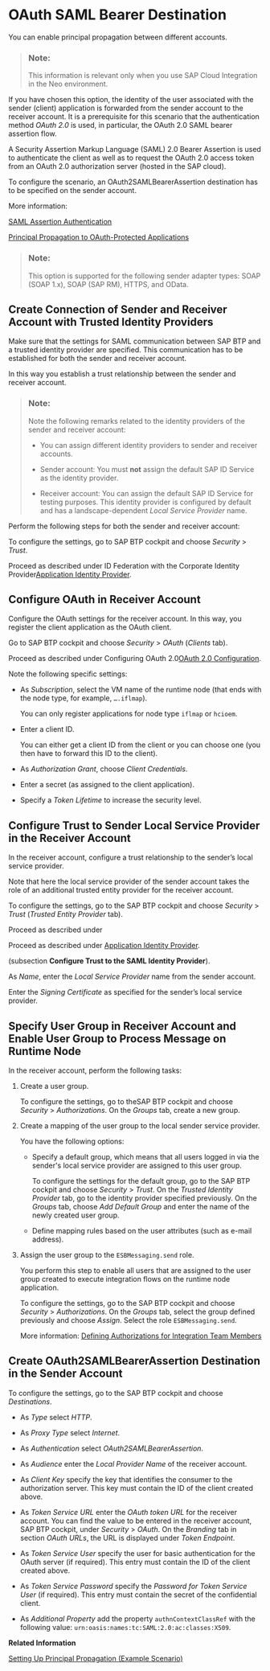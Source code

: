 <!-- loiof93122629816412c911f827a5eb62e5e -->

# OAuth SAML Bearer Destination

You can enable principal propagation between different accounts.

> ### Note:  
> This information is relevant only when you use SAP Cloud Integration in the Neo environment.

If you have chosen this option, the identity of the user associated with the sender \(client\) application is forwarded from the sender account to the receiver account. It is a prerequisite for this scenario that the authentication method *OAuth 2.0* is used, in particular, the OAuth 2.0 SAML bearer assertion flow.

A Security Assertion Markup Language \(SAML\) 2.0 Bearer Assertion is used to authenticate the client as well as to request the OAuth 2.0 access token from an OAuth 2.0 authorization server \(hosted in the SAP cloud\).

To configure the scenario, an OAuth2SAMLBearerAssertion destination has to be specified on the sender account.

More information:

[SAML Assertion Authentication](https://help.sap.com/docs/connectivity/sap-btp-connectivity-cf/saml-assertion-authentication?state=DRAFT&q=assertion%20authentication)

[Principal Propagation to OAuth-Protected Applications](https://help.sap.com/docs/btp/sap-btp-neo-environment/principal-propagation-to-oauth-protected-applications?version=Cloud)

> ### Note:  
> This option is supported for the following sender adapter types: SOAP \(SOAP 1.x\), SOAP \(SAP RM\), HTTPS, and OData.



## Create Connection of Sender and Receiver Account with Trusted Identity Providers

Make sure that the settings for SAML communication between SAP BTP and a trusted identity provider are specified. This communication has to be established for both the sender and receiver account.

In this way you establish a trust relationship between the sender and receiver account.

> ### Note:  
> Note the following remarks related to the identity providers of the sender and receiver account:
> 
> -   You can assign different identity providers to sender and receiver accounts.
> 
> -   Sender account: You must **not** assign the default SAP ID Service as the identity provider.
> 
> -   Receiver account: You can assign the default SAP ID Service for testing purposes. This identity provider is configured by default and has a landscape-dependent *Local Service Provider* name.

Perform the following steps for both the sender and receiver account:

To configure the settings, go to SAP BTP cockpit and choose *Security* \> *Trust*.

Proceed as described under ID Federation with the Corporate Identity Provider[Application Identity Provider](https://help.sap.com/docs/btp/sap-btp-neo-environment/application-identity-provider?version=Cloud#loiob6cfc4bb4bff4ace90afc71b0962fcb5).



## Configure OAuth in Receiver Account

Configure the OAuth settings for the receiver account. In this way, you register the client application as the OAuth client.

Go to SAP BTP cockpit and choose *Security* \> *OAuth* \(*Clients* tab\).

Proceed as described under Configuring OAuth 2.0[OAuth 2.0 Configuration](https://help.sap.com/docs/btp/sap-btp-neo-environment/oauth-2-0-configuration?version=Cloud).

Note the following specific settings:

-   As *Subscription*, select the VM name of the runtime node \(that ends with the node type, for example, `….iflmap`\).

    You can only register applications for node type `iflmap` or `hcioem`.

-   Enter a client ID.

    You can either get a client ID from the client or you can choose one \(you then have to forward this ID to the client\).

-   As *Authorization Grant*, choose *Client Credentials*.

-   Enter a secret \(as assigned to the client application\).

-   Specify a *Token Lifetime* to increase the security level.




## Configure Trust to Sender Local Service Provider in the Receiver Account

In the receiver account, configure a trust relationship to the sender’s local service provider.

Note that here the local service provider of the sender account takes the role of an additional trusted entity provider for the receiver account.

To configure the settings, go to the SAP BTP cockpit and choose *Security* \> *Trust* \(*Trusted Entity Provider* tab\).

Proceed as described under

Proceed as described under [Application Identity Provider](https://help.sap.com/docs/btp/sap-btp-neo-environment/application-identity-provider?version=Cloud#loiob6cfc4bb4bff4ace90afc71b0962fcb5).

\(subsection **Configure Trust to the SAML Identity Provider**\).

As *Name*, enter the *Local Service Provider* name from the sender account.

Enter the *Signing Certificate* as specified for the sender’s local service provider.



## Specify User Group in Receiver Account and Enable User Group to Process Message on Runtime Node

In the receiver account, perform the following tasks:

1.  Create a user group.

    To configure the settings, go to theSAP BTP cockpit and choose *Security* \> *Authorizations*. On the *Groups* tab, create a new group.

2.  Create a mapping of the user group to the local sender service provider.

    You have the following options:

    -   Specify a default group, which means that all users logged in via the sender's local service provider are assigned to this user group.

        To configure the settings for the default group, go to the SAP BTP cockpit and choose *Security* \> *Trust*. On the *Trusted Identity Provider* tab, go to the identity provider specified previously. On the *Groups* tab, choose *Add Default Group* and enter the name of the newly created user group.

    -   Define mapping rules based on the user attributes \(such as e-mail address\).


3.  Assign the user group to the `ESBMessaging.send` role.

    You perform this step to enable all users that are assigned to the user group created to execute integration flows on the runtime node application.

    To configure the settings, go to the SAP BTP cockpit and choose *Security* \> *Authorizations*. On the *Groups* tab, select the group defined previously and choose *Assign*. Select the role `ESBMessaging.send`.

    More information: [Defining Authorizations for Integration Team Members](../Operations/defining-authorizations-for-integration-team-members-3ec7679.md)




## Create OAuth2SAMLBearerAssertion Destination in the Sender Account

To configure the settings, go to the SAP BTP cockpit and choose *Destinations*.

-   As *Type* select *HTTP*.

-   As *Proxy Type* select *Internet*.

-   As *Authentication* select *OAuth2SAMLBearerAssertion*.

-   As *Audience* enter the *Local Provider Name* of the receiver account.

-   As *Client Key* specify the key that identifies the consumer to the authorization server. This key must contain the ID of the client created above.

-   As *Token Service URL* enter the *OAuth token URL* for the receiver account. You can find the value to be entered in the receiver account, SAP BTP cockpit, under *Security* \> *OAuth*. On the *Branding* tab in section *OAuth URLs*, the URL is displayed under *Token Endpoint*.

-   As *Token Service User* specify the user for basic authentication for the OAuth server \(if required\). This entry must contain the ID of the client created above.

-   As *Token Service Password* specify the *Password for Token Service User* \(if required\). This entry must contain the secret of the confidential client.

-   As *Additional Property* add the property `authnContextClassRef` with the following value: `urn:oasis:names:tc:SAML:2.0:ac:classes:X509`.


**Related Information**  


[Setting Up Principal Propagation \(Example Scenario\)](setting-up-principal-propagation-example-scenario-34eff84.md "Use principal propagation to forward the principal (identity of a user) across several connections in a complex system landscape.")

